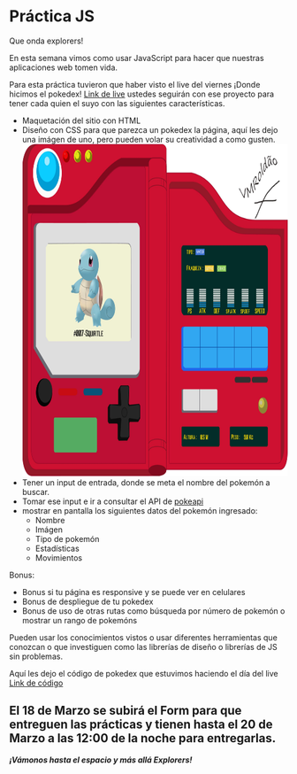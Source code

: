 # Práctica JS

Que onda explorers!

En esta semana vimos como usar JavaScript para hacer que nuestras aplicaciones web tomen vida.

Para esta práctica tuvieron que haber visto el live del viernes ¡Donde hicimos el pokedex! [Link de live](https://web.microsoftstream.com/video/71be733f-2b72-4c9f-8712-83fc981a8b84) 
ustedes seguirán con ese proyecto para tener cada quien el suyo con las siguientes características.

- Maquetación del sitio con HTML
- Diseño con CSS para que parezca un pokedex la página, aquí les dejo una imágen de uno, pero pueden volar su creatividad a como gusten. <img src="../images/pokedex.jpg" alt="SDLC" height="600px">
- Tener un input de entrada, donde se meta el nombre del pokemón a buscar.
- Tomar ese input e ir a consultar el API de [pokeapi](https://pokeapi.co/)
- mostrar en pantalla los siguientes datos del pokemón ingresado:
    - Nombre
    - Imágen
    - Tipo de pokemón
    - Estadísticas
    - Movimientos

Bonus:
- Bonus si tu página es responsive y se puede ver en celulares
- Bonus de despliegue de tu pokedex
- Bonus de uso de otras rutas como búsqueda por número de pokemón o mostrar un rango de pokemóns

Pueden usar los conocimientos vistos o usar diferentes herramientas que conozcan o que investiguen como las librerías de diseño o librerías de JS sin problemas.

Aquí les dejo el código de pokedex que estuvimos haciendo el día del live [Link de código](../programas/4.-pokedex.js)

## El 18 de Marzo se subirá el Form para que entreguen las prácticas y tienen hasta el 20 de Marzo a las 12:00 de la noche para entregarlas. 
***¡Vámonos hasta el espacio y más allá Explorers!***
